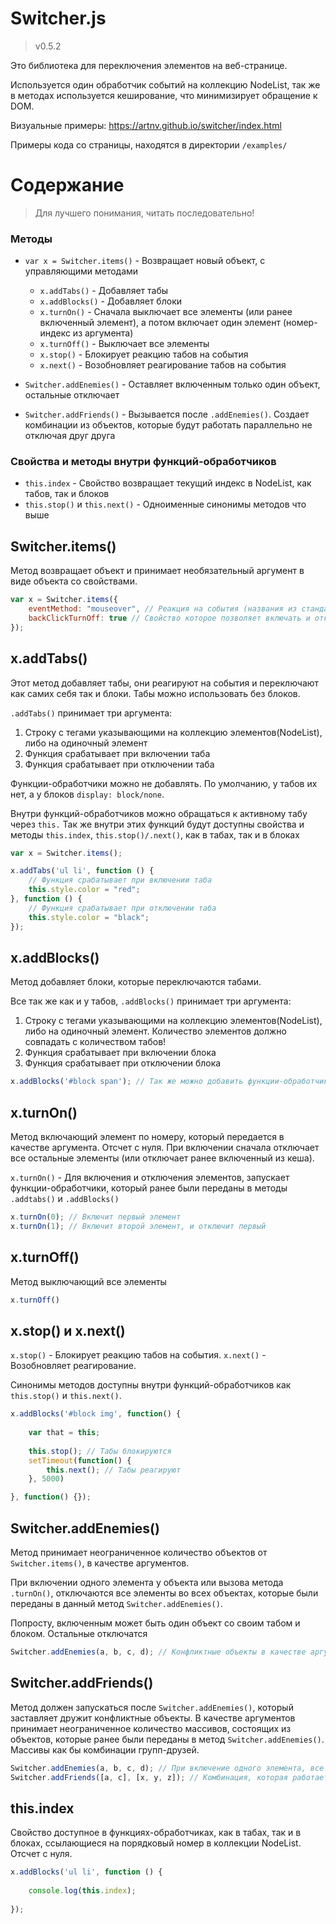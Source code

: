 # Switcher.js
> v0.5.2

Это библиотека для переключения элементов на веб-странице.

Используется один обработчик событий на коллекцию NodeList, так же в методах используется кеширование, что минимизирует обращение к DOM.


Визуальные примеры: https://artnv.github.io/switcher/index.html

Примеры кода со страницы, находятся в директории `/examples/`


# Содержание
> Для лучшего понимания, читать последовательно!

### Методы
- `var x = Switcher.items()` 	- Возвращает новый объект, с управляющими методами
  - `x.addTabs()` 				- Добавляет табы
  - `x.addBlocks()` 			- Добавляет блоки
  - `x.turnOn()` 				- Сначала выключает все элементы (или ранее включенный элемент), а потом включает один элемент (номер-индекс из аргумента)
  - `x.turnOff()` 				- Выключает все элементы
  - `x.stop()` 					- Блокирует реакцию табов на события
  - `x.next()` 					- Возобновляет реагирование табов на события

- `Switcher.addEnemies()` 		- Оставляет включенным только один объект, остальные отключает
- `Switcher.addFriends()` 		- Вызывается после `.addEnemies()`. Создает комбинации из объектов, которые будут работать параллельно не отключая друг друга

### Свойства и методы внутри функций-обработчиков
- `this.index` - Свойство возвращает текущий индекс в NodeList, как табов, так и блоков
- `this.stop()` и `this.next()` - Одноименные синонимы методов что выше



## Switcher.items()
Метод возвращает объект и принимает необязательный аргумент в виде объекта со свойствами. 

```js
var x = Switcher.items({
	eventMethod: "mouseover", // Реакция на события (названия из стандартного списка). По умолчанию - onclick
	backClickTurnOff: true // Свойство которое позволяет включать и отключать один и тот же элемент, при повторном событии. По умолчанию - false 
});
```



## x.addTabs()
Этот метод добавляет табы, они реагируют на события и переключают как самих себя так и блоки. Табы можно использовать без блоков.

`.addTabs()` принимает три аргумента:
1. Строку с тегами указывающими на коллекцию элементов(NodeList), либо на одиночный элемент
2. Функция срабатывает при включении таба
3. Функция срабатывает при отключении таба

Функции-обработчики можно не добавлять. По умолчанию, у табов их нет, а у блоков `display: block/none`.

Внутри функций-обработчиков можно обращаться к активному табу через `this.`
Так же внутри этих функций будут доступны свойства и методы `this.index`, `this.stop()/.next()`, как в табах, так и в блоках

```js
var x = Switcher.items();

x.addTabs('ul li', function () {
	// Функция срабатывает при включении таба
	this.style.color = "red";
}, function () {
	// Функция срабатывает при отключении таба
	this.style.color = "black";
});
```



## x.addBlocks()
Метод добавляет блоки, которые переключаются табами.

Все так же как и у табов, `.addBlocks()` принимает три аргумента:
1. Строку с тегами указывающими на коллекцию элементов(NodeList), либо на одиночный элемент. Количество элементов должно совпадать с количеством табов!
2. Функция срабатывает при включении блока
3. Функция срабатывает при отключении блока

```js
x.addBlocks('#block span'); // Так же можно добавить функции-обработчики. Поведение такое же как и у табов
```



## x.turnOn()
Метод включающий элемент по номеру, который передается в качестве аргумента. Отсчет с нуля.
При включении сначала отключает все остальные элементы (или отключает ранее включенный из кеша).

`x.turnOn()` - Для включения и отключения элементов, запускает функции-обработчики, который ранее были переданы в методы `.addtabs()` и `.addBlocks()`

```js
x.turnOn(0); // Включит первый элемент
x.turnOn(1); // Включит второй элемент, и отключит первый
```



## x.turnOff()
Метод выключающий все элементы
```js
x.turnOff()
```


## x.stop() и x.next()
`x.stop()` - Блокирует реакцию табов на события.
`x.next()` - Возобновляет реагирование.

Синонимы методов доступны внутри функций-обработчиков как `this.stop()` и `this.next()`.

```js
x.addBlocks('#block img', function() {
	
	var that = this;
	
	this.stop(); // Табы блокируются
	setTimeout(function() {
		this.next(); // Табы реагируют
	}, 5000)

}, function() {});
```

## Switcher.addEnemies()
Метод принимает неограниченное количество объектов от `Switcher.items()`, в качестве аргументов.

При включении одного элемента у объекта или вызова метода `.turnOn()`, отключаются все элементы во всех объектах, которые были переданы в данный метод `Switcher.addEnemies()`.

Попросту, включенным может быть один объект со своим табом и блоком. Остальные отключатся

```js
Switcher.addEnemies(a, b, c, d); // Конфликтные объекты в качестве аргументов, которые будут отключат друг друга при включении
```


## Switcher.addFriends()
Метод должен запускаться после `Switcher.addEnemies()`, который заставляет дружит конфликтные объекты.
В качестве аргументов принимает неограниченное количество массивов, состоящих из объектов, которые ранее были переданы в метод `Switcher.addEnemies()`. Массивы как бы комбинации групп-друзей.

```js
Switcher.addEnemies(a, b, c, d); // При включение одного элемента, все объекты будут отключатся, кроме активного
Switcher.addFriends([a, c], [x, y, z]); // Комбинация, которая работает параллельно, не отключая друг друга.
```


## this.index
Свойство доступное в функциях-обработчиках, как в табах, так и в блоках, ссылающиеся на порядковый номер в коллекции NodeList. Отсчет с нуля.

```js
x.addBlocks('ul li', function () {
	
	console.log(this.index);
	
});
```
